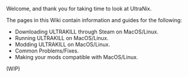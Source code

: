 Welcome, and thank you for taking time to look at UltraNix.

The pages in this Wiki contain information and guides for the following:

- Downloading ULTRAKILL through Steam on MacOS/Linux.
- Running ULTRAKILL on MacOS/Linux.
- Modding ULTRAKILL on MacOS/Linux.
- Common Problems/Fixes.
- Making your mods compatible with MacOS/Linux.

(WIP)